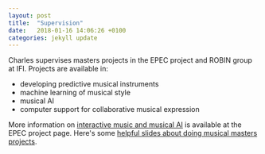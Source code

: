 ```yaml
---
layout: post
title:  "Supervision"
date:   2018-01-16 14:06:26 +0100
categories: jekyll update
---
```


Charles supervises masters projects in the EPEC project and ROBIN group at IFI. Projects are available in:

- developing predictive musical instruments
- machine learning of musical style
- musical AI
- computer support for collaborative musical expression

More information on [interactive music and musical AI](http://www.mn.uio.no/ifi/english/research/projects/epec/interactive-music/) is available at the EPEC project page. Here's some [helpful slides about doing musical masters projects](https://docs.google.com/presentation/d/11sSSAeGknlp4YPoaxL86rUlAA6B-H0RdJJNxcf-txC4/edit?usp=sharing).